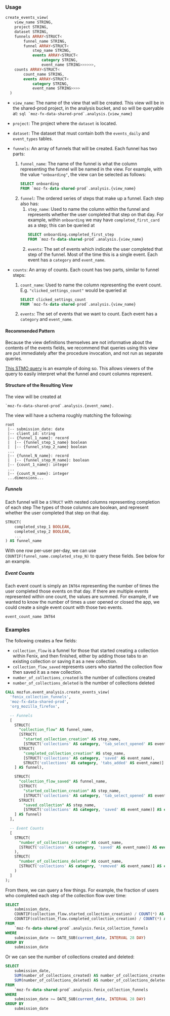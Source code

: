 ### Usage

```sql
create_events_view(
    view_name STRING,
    project STRING,
    dataset STRING,
    funnels ARRAY<STRUCT<
        funnel_name STRING,
        funnel ARRAY<STRUCT<
            step_name STRING,
            events ARRAY<STRUCT<
                category STRING,
                event_name STRING>>>>>>,
    counts ARRAY<STRUCT<
        count_name STRING,
        events ARRAY<STRUCT<
            category STRING,
            event_name STRING>>>>
  )
```

- `view_name`: The name of the view that will be created. This view
    will be in the shared-prod project, in the analysis bucket,
    and so will be queryable at:
        ```sql
        `moz-fx-data-shared-prod`.analysis.{view_name}
        ```

- `project`: The project where the `dataset` is located.

- `dataset`: The dataset that must contain both the `events_daily` and
    `event_types` tables.

- `funnels`: An array of funnels that will be created. Each funnel has
    two parts:
    1. `funnel_name`: The name of the funnel is what the column representing
        the funnel will be named in the view. For example, with the value
        `"onboarding"`, the view can be selected as follows:
        ```sql
        SELECT onboarding
        FROM `moz-fx-data-shared-prod`.analysis.{view_name}
        ```
    2. `funnel`: The ordered series of steps that make up a funnel.
        Each step also has:
        1. `step_name`: Used to name the column
            within the funnel and represents whether the user completed
            that step on that day. For example, within `onboarding` we may
            have `completed_first_card` as a step; this can be queried at
            ```sql
            SELECT onboarding.completed_first_step
            FROM `moz-fx-data-shared-prod`.analysis.{view_name}
            ```
        2. `events`: The set of events which indicate the user completed
            that step of the funnel. Most of the time this is a single event.
            Each event has a `category` and `event_name`.

- `counts`: An array of counts. Each count has two parts, similar to funnel steps:
    1. `count_name`: Used to name the column representing the event count. E.g.
        `"clicked_settings_count"` would be queried at
        ```sql
        SELECT clicked_settings_count
        FROM `moz-fx-data-shared-prod`.analysis.{view_name}
        ```
    2. `events`: The set of events that we want to count. Each event has
        a `category` and `event_name`.


#### Recommended Pattern
Because the view definitions themselves are not informative about the contents of the events fields,
we recommend that queries using this view are put immediately after the procedure invocation, and
not run as separate queries.

[This STMO query](https://sql.telemetry.mozilla.org/queries/75243/source) is an example of doing so.
This allows viewers of the query to easily interpret what the funnel and count columns represent.


#### Structure of the Resulting View

The view will be created at 
```
`moz-fx-data-shared-prod`.analysis.{event_name}.
```

The view will have a schema roughly matching the following:
```
root
 |-- submission_date: date
 |-- client_id: string
 |-- {funnel_1_name}: record
 |  |-- {funnel_step_1_name} boolean
 |  |-- {funnel_step_2_name} boolean
 ...
 |-- {funnel_N_name}: record
 |  |-- {funnel_step_M_name}: boolean
 |-- {count_1_name}: integer
 ...
 |-- {count_N_name}: integer
 ...dimensions...
```


##### Funnels
Each funnel will be a `STRUCT` with nested columns representing completion of each step
The types of those columns are boolean, and represent whether the user completed that
step on that day.

```sql
STRUCT(
    completed_step_1 BOOLEAN,
    completed_step_2 BOOLEAN,
    ...
) AS funnel_name
```

With one row per-user per-day, we can use `COUNTIF(funnel_name.completed_step_N)` to query
these fields. See below for an example.


##### Event Counts
Each event count is simply an `INT64` representing the number of times the user completed
those events on that day. If there are multiple events represented within one count,
the values are summed. For example, if we wanted to know the number of times a user
opened or closed the app, we could create a single event count with those two
events.

```sql
event_count_name INT64
```

### Examples
The following creates a few fields:
- `collection_flow` is a funnel for those that started creating
    a collection within Fenix, and then finished, either by adding
    those tabs to an existing collection or saving it as a new
    collection.
- `collection_flow_saved` represents users who started the collection
    flow then saved it as a new collection.
- `number_of_collections_created` is the number of collections created
- `number_of_collections_deleted` is the number of collections deleted

```sql
CALL mozfun.event_analysis.create_events_view(
  'fenix_collection_funnels',
  'moz-fx-data-shared-prod',
  'org_mozilla_firefox',

  -- Funnels
  [
    STRUCT(
      "collection_flow" AS funnel_name,
      [STRUCT(
        "started_collection_creation" AS step_name,
        [STRUCT('collections' AS category, 'tab_select_opened' AS event_name)] AS events),
      STRUCT(
        "completed_collection_creation" AS step_name,
        [STRUCT('collections' AS category, 'saved' AS event_name),
        STRUCT('collections' AS category, 'tabs_added' AS event_name)] AS events)
    ] AS funnel),

    STRUCT(
      "collection_flow_saved" AS funnel_name,
      [STRUCT(
        "started_collection_creation" AS step_name,
        [STRUCT('collections' AS category, 'tab_select_opened' AS event_name)] AS events),
      STRUCT(
        "saved_collection" AS step_name,
        [STRUCT('collections' AS category, 'saved' AS event_name)] AS events)
    ] AS funnel)
  ],

  -- Event Counts
  [
    STRUCT(
      "number_of_collections_created" AS count_name,
      [STRUCT('collections' AS category, 'saved' AS event_name)] AS events
    ),
    STRUCT(
      "number_of_collections_deleted" AS count_name,
      [STRUCT('collections' AS category, 'removed' AS event_name)] AS events
    )
  ]
);
```

From there, we can query a few things. For example, the fraction 
of users who completed each step of the collection flow over time:
```sql
SELECT
    submission_date,
    COUNTIF(collection_flow.started_collection_creation) / COUNT(*) AS started_collection_creation,
    COUNTIF(collection_flow.completed_collection_creation) / COUNT(*) AS completed_collection_creation,
FROM
    `moz-fx-data-shared-prod`.analysis.fenix_collection_funnels
WHERE
    submission_date >= DATE_SUB(current_date, INTERVAL 28 DAY)
GROUP BY
    submission_date
```

Or we can see the number of collections created and deleted:
```sql
SELECT
    submission_date,
    SUM(number_of_collections_created) AS number_of_collections_created,
    SUM(number_of_collections_deleted) AS number_of_collections_deleted,
FROM
    `moz-fx-data-shared-prod`.analysis.fenix_collection_funnels
WHERE
    submission_date >= DATE_SUB(current_date, INTERVAL 28 DAY)
GROUP BY
    submission_date
```
